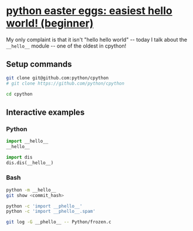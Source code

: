 # [python easter eggs: easiest hello world! (beginner)](https://youtu.be/ViNc-g60br8)

My only complaint is that it isn't "hello hello world" -- today I talk about the `__hello__` module -- one of the oldest in cpython!

## Setup commands

```bash
git clone git@github.com:python/cpython
# git clone https://github.com/python/cpython

cd cpython
```

## Interactive examples

### Python

```python
import __hello__
__hello__

import dis
dis.dis(__hello__)
```

### Bash

```bash
python -m __hello__
git show <commit_hash>

python -c 'import __phello__'
python -c 'import __phello__.spam'

git log -G __phello__ -- Python/frozen.c
```
